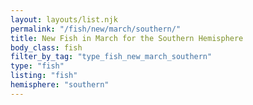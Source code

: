 ```yaml
---
layout: layouts/list.njk
permalink: "/fish/new/march/southern/"
title: New Fish in March for the Southern Hemisphere
body_class: fish
filter_by_tag: "type_fish_new_march_southern"
type: "fish"
listing: "fish"
hemisphere: "southern"
---
```

